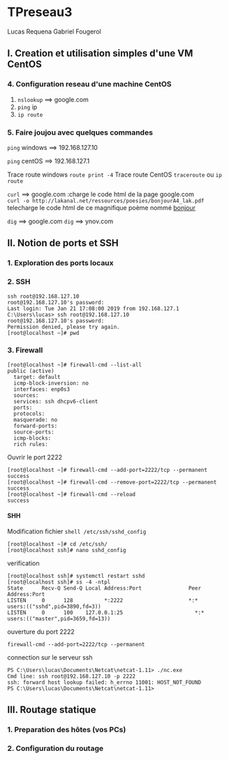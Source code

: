 # TPreseau3
Lucas Requena Gabriel Fougerol

## I. Creation et utilisation simples d'une VM CentOS
### 4. Configuration reseau d'une machine CentOS 

1. ```nslookup``` ==> google.com
2. ```ping``` ip 
3. ```ip route```

### 5. Faire joujou avec quelques commandes

```ping``` windows ==> 192.168.127.10

```ping``` centOS ==> 192.168.127.1

Trace route windows ```route print -4```
Trace route CentOS ```traceroute``` ou ```ip route```

```curl``` ==> google.com :charge le code html de la page google.com  
```curl -o http://lakanal.net/ressources/poesies/bonjourA4_lak.pdf``` telecharge le code html de ce magnifique poème nommé [bonjour](http://lakanal.net/ressources/poesies/bonjourA4_lak.pdf)

```dig``` ==> google.com
```dig``` ==> ynov.com

## II. Notion de ports et SSH
### 1. Exploration des ports locaux

### 2. SSH
```shell
ssh root@192.168.127.10
root@192.168.127.10's password:
Last login: Tue Jan 21 17:08:00 2019 from 192.168.127.1
C:\Users\lucas> ssh root@192.168.127.10
root@192.168.127.10's password:
Permission denied, please try again.
[root@localhost ~]# pwd
```

### 3. Firewall
```shell
[root@localhost ~]# firewall-cmd --list-all
public (active)
  target: default
  icmp-block-inversion: no
  interfaces: enp0s3
  sources:
  services: ssh dhcpv6-client
  ports:
  protocols:
  masquerade: no
  forward-ports:
  source-ports:
  icmp-blocks:
  rich rules:
 ```
 
Ouvrir le port 2222

```shell
[root@localhost ~]# firewall-cmd --add-port=2222/tcp --permanent
success
[root@localhost ~]# firewall-cmd --remove-port=2222/tcp --permanent
success
[root@localhost ~]# firewall-cmd --reload
success
```

#### SHH

Modification fichier ```shell /etc/ssh/sshd_config ```
```shell
[root@localhost ~]# cd /etc/ssh/ 
[root@localhost ssh]# nano sshd_config
```
verification
```shell
[root@localhost ssh]# systemctl restart sshd
[root@localhost ssh]# ss -4 -ntpl
State      Recv-Q Send-Q Local Address:Port               Peer Address:Port     
LISTEN     0      128          *:2222                     *:*                   users:(("sshd",pid=3890,fd=3))
LISTEN     0      100    127.0.0.1:25                       *:*                   users:(("master",pid=3659,fd=13))
```

ouverture du port 2222
```shell
firewall-cmd --add-port=2222/tcp --permanent
``` 

connection sur le serveur ssh
```shell
PS C:\Users\lucas\Documents\Netcat\netcat-1.11> ./nc.exe
Cmd line: ssh root@192.168.127.10 -p 2222
ssh: forward host lookup failed: h_errno 11001: HOST_NOT_FOUND
PS C:\Users\lucas\Documents\Netcat\netcat-1.11>
```

## III. Routage statique

### 1. Preparation des hôtes (vos PCs)


### 2. Configuration du routage

